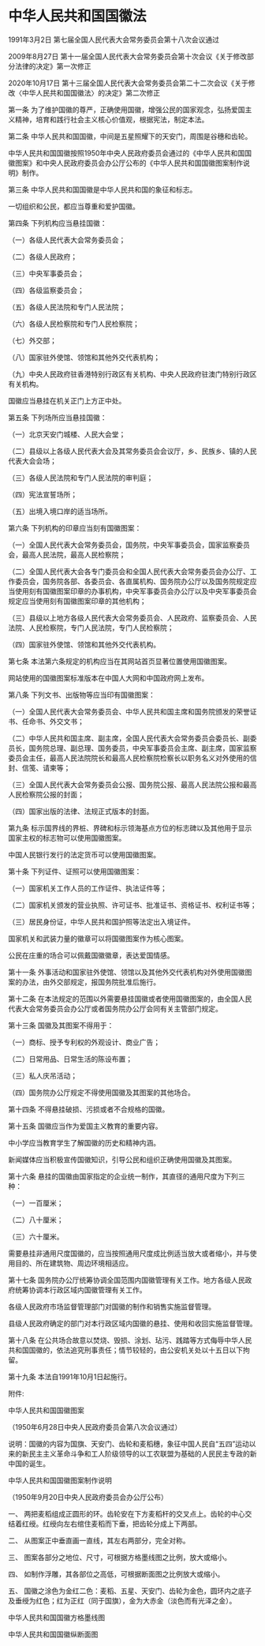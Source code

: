 # 中华人民共和国国徽法

1991年3月2日 第七届全国人民代表大会常务委员会第十八次会议通过

2009年8月27日 第十一届全国人民代表大会常务委员会第十次会议《关于修改部分法律的决定》第一次修正

2020年10月17日 第十三届全国人民代表大会常务委员会第二十二次会议《关于修改〈中华人民共和国国徽法〉的决定》第二次修正

第一条 为了维护国徽的尊严，正确使用国徽，增强公民的国家观念，弘扬爱国主义精神，培育和践行社会主义核心价值观，根据宪法，制定本法。

第二条 中华人民共和国国徽，中间是五星照耀下的天安门，周围是谷穗和齿轮。

中华人民共和国国徽按照1950年中央人民政府委员会通过的《中华人民共和国国徽图案》和中央人民政府委员会办公厅公布的《中华人民共和国国徽图案制作说明》制作。

第三条 中华人民共和国国徽是中华人民共和国的象征和标志。

一切组织和公民，都应当尊重和爱护国徽。

第四条 下列机构应当悬挂国徽：

（一）各级人民代表大会常务委员会；

（二）各级人民政府；

（三）中央军事委员会；

（四）各级监察委员会；

（五）各级人民法院和专门人民法院；

（六）各级人民检察院和专门人民检察院；

（七）外交部；

（八）国家驻外使馆、领馆和其他外交代表机构；

（九）中央人民政府驻香港特别行政区有关机构、中央人民政府驻澳门特别行政区有关机构。

国徽应当悬挂在机关正门上方正中处。

第五条 下列场所应当悬挂国徽：

（一）北京天安门城楼、人民大会堂；

（二）县级以上各级人民代表大会及其常务委员会会议厅，乡、民族乡、镇的人民代表大会会场；

（三）各级人民法院和专门人民法院的审判庭；

（四）宪法宣誓场所；

（五）出境入境口岸的适当场所。

第六条 下列机构的印章应当刻有国徽图案：

（一）全国人民代表大会常务委员会，国务院，中央军事委员会，国家监察委员会，最高人民法院，最高人民检察院；

（二）全国人民代表大会各专门委员会和全国人民代表大会常务委员会办公厅、工作委员会，国务院各部、各委员会、各直属机构、国务院办公厅以及国务院规定应当使用刻有国徽图案印章的办事机构，中央军事委员会办公厅以及中央军事委员会规定应当使用刻有国徽图案印章的其他机构；

（三）县级以上地方各级人民代表大会常务委员会、人民政府、监察委员会、人民法院、人民检察院，专门人民法院，专门人民检察院；

（四）国家驻外使馆、领馆和其他外交代表机构。

第七条 本法第六条规定的机构应当在其网站首页显著位置使用国徽图案。

网站使用的国徽图案标准版本在中国人大网和中国政府网上发布。

第八条 下列文书、出版物等应当印有国徽图案：

（一）全国人民代表大会常务委员会、中华人民共和国主席和国务院颁发的荣誉证书、任命书、外交文书；

（二）中华人民共和国主席、副主席，全国人民代表大会常务委员会委员长、副委员长，国务院总理、副总理、国务委员，中央军事委员会主席、副主席，国家监察委员会主任，最高人民法院院长和最高人民检察院检察长以职务名义对外使用的信封、信笺、请柬等；

（三）全国人民代表大会常务委员会公报、国务院公报、最高人民法院公报和最高人民检察院公报的封面；

（四）国家出版的法律、法规正式版本的封面。

第九条 标示国界线的界桩、界碑和标示领海基点方位的标志碑以及其他用于显示国家主权的标志物可以使用国徽图案。

中国人民银行发行的法定货币可以使用国徽图案。

第十条 下列证件、证照可以使用国徽图案：

（一）国家机关工作人员的工作证件、执法证件等；

（二）国家机关颁发的营业执照、许可证书、批准证书、资格证书、权利证书等；

（三）居民身份证，中华人民共和国护照等法定出入境证件。

国家机关和武装力量的徽章可以将国徽图案作为核心图案。

公民在庄重的场合可以佩戴国徽徽章，表达爱国情感。

第十一条 外事活动和国家驻外使馆、领馆以及其他外交代表机构对外使用国徽图案的办法，由外交部规定，报国务院批准后施行。

第十二条 在本法规定的范围以外需要悬挂国徽或者使用国徽图案的，由全国人民代表大会常务委员会办公厅或者国务院办公厅会同有关主管部门规定。

第十三条 国徽及其图案不得用于：

（一）商标、授予专利权的外观设计、商业广告；

（二）日常用品、日常生活的陈设布置；

（三）私人庆吊活动；

（四）国务院办公厅规定不得使用国徽及其图案的其他场合。

第十四条 不得悬挂破损、污损或者不合规格的国徽。

第十五条 国徽应当作为爱国主义教育的重要内容。

中小学应当教育学生了解国徽的历史和精神内涵。

新闻媒体应当积极宣传国徽知识，引导公民和组织正确使用国徽及其图案。

第十六条 悬挂的国徽由国家指定的企业统一制作，其直径的通用尺度为下列三种：

（一）一百厘米；

（二）八十厘米；

（三）六十厘米。

需要悬挂非通用尺度国徽的，应当按照通用尺度成比例适当放大或者缩小，并与使用目的、所在建筑物、周边环境相适应。

第十七条 国务院办公厅统筹协调全国范围内国徽管理有关工作。地方各级人民政府统筹协调本行政区域内国徽管理有关工作。

各级人民政府市场监督管理部门对国徽的制作和销售实施监督管理。

县级人民政府确定的部门对本行政区域内国徽的悬挂、使用和收回实施监督管理。

第十八条 在公共场合故意以焚烧、毁损、涂划、玷污、践踏等方式侮辱中华人民共和国国徽的，依法追究刑事责任；情节较轻的，由公安机关处以十五日以下拘留。

第十九条 本法自1991年10月1日起施行。

附件:

中华人民共和国国徽图案

（1950年6月28日中央人民政府委员会第八次会议通过）

说明：国徽的内容为国旗、天安门、齿轮和麦稻穗，象征中国人民自“五四”运动以来的新民主主义革命斗争和工人阶级领导的以工农联盟为基础的人民民主专政的新中国的诞生。

中华人民共和国国徽图案制作说明

（1950年9月20日中央人民政府委员会办公厅公布）

一、 两把麦稻组成正圆形的环。齿轮安在下方麦稻杆的交叉点上。齿轮的中心交结着红绶。红绶向左右绾住麦稻而下垂，把齿轮分成上下两部。

二、 从图案正中垂直画一直线，其左右两部分，完全对称。

三、 图案各部分之地位、尺寸，可根据方格墨线图之比例，放大或缩小。

四、 如制作浮雕，其各部位之高低，可根据断面图之比例放大或缩小。

五、 国徽之涂色为金红二色：麦稻、五星、天安门、齿轮为金色，圆环内之底子及垂绶为红色；红为正红（同于国旗），金为大赤金（淡色而有光泽之金）。

中华人民共和国国徽方格墨线图

中华人民共和国国徽纵断面图
